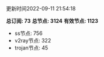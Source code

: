 更新时间2022-09-11 21:54:18

**总订阅: 73**
**总节点: 3124**
**有效节点: 1123**
- ss节点: 756
- v2ray节点: 322
- trojan节点: 45
